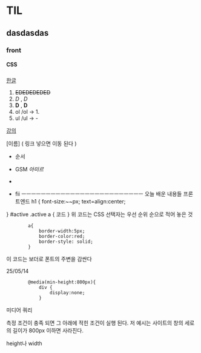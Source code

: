 # TIL
## dasdasdas
### front
#### CSS
##### 
<u>한글</u>

1. ~~EDEDEDEDED~~
2. *D* , _D_
3. **D** , __D__
4. ol /ol -> 1.
5. ul /ul -> - 

[강의](https://www.youtube.com/watch?v=WcED6Ia1IY4&list=PLuHgQVnccGMAnWgUYiAW2cTzSBywFO75B&index=6)

[이름] ( 링크 넣으면 이동 된다 ) 
- 순서
- GSM <em>아미르</em>
- 

- fii
ㅡㅡㅡㅡㅡㅡㅡㅡㅡㅡㅡㅡㅡㅡㅡㅡㅡㅡㅡㅡㅡㅡㅡㅡㅡ
오늘 배운 내용들 프론트엔드
h1 {
  font-size:~~px;
  text=align:center;

}
#active
.active
a {
  코드
}
위 코드는 CSS 선택자는 우선 순위 순으로 적어 놓은 것 


            a{
                border-width:5px;
                border-color:red;
                border-style: solid;
            }
이 코드는 보더로 폰트의 주변을 감싼다

 25/05/14


            @media(min-height:800px){
                div {
                    display:none;
                }

미디어 쿼리

측정 조건이 충족 되면 그 아래에 적힌 조건이 실행 된다.
저 예시는 사이트의 창의 세로의 길이가 800px 이하면 사라진다.

height나 width 
